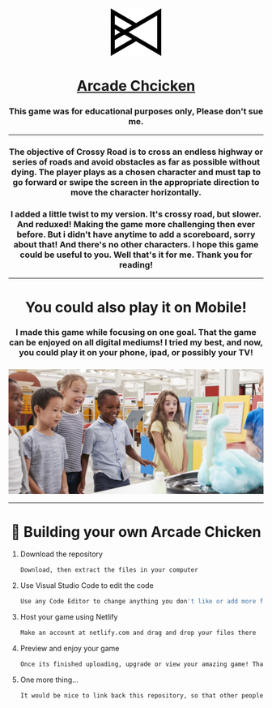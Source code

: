 <div align="center">
  <img alt="Logo" src="https://raw.githubusercontent.com/TheCodingRocket/Starfield/main/images/zid.png" width="100" />
</div>


<h1 align="center">
   <a href="https://chickenhop.netlify.app" target="_blank">Arcade Chcicken</a>
</h1>

<h3 align="center">
  This game was for educational purposes only, Please don't sue me. 
</h3>


---
<h3 align="center">
The objective of Crossy Road is to cross an endless highway or series of roads and avoid obstacles as far as possible without dying. The player plays as a chosen character and must tap to go forward or swipe the screen in the appropriate direction to move the character horizontally.
  </h3>
  
  <h3 align="center">
I added a little twist to my version. It's crossy road, but slower. And reduxed! Making the game more challenging then ever before. But i didn't have anytime to add a scoreboard, sorry about that! And there's no other characters. I hope this game could be useful to you. Well that's it for me. Thank you for reading!

---
<h1 align="center">
You could also play it on Mobile!
</h1>
 
 <h3 align="center">
I made this game while focusing on one goal. That the game can be enjoyed on all digital mediums! I tried my best, and now, you could play it on your phone, ipad, or possibly your TV!
 </h3>
 
 <h3 align="center"></h3>

 <img alt="Logo" src="https://raw.githubusercontent.com/TheCodingRocket/Starfield/main/images/kaget.webp"/>





---
<h1 align="center">
🚀 Building your own Arcade Chicken
</h1>

1. Download the repository

   ```sh
   Download, then extract the files in your computer
   ```

2. Use Visual Studio Code to edit the code

   ```sh
   Use any Code Editor to change anything you don't like or add more features to the game
   ```
3. Host your game using Netlify

   ```sh
   Make an account at netlify.com and drag and drop your files there
   ```
4. Preview and enjoy your game

   ```sh
   Once its finished uploading, upgrade or view your amazing game! Thats it! 
   ```
5. One more thing...

   ```sh
   It would be nice to link back this repository, so that other people could see it too! Thank you very much.
   ```
